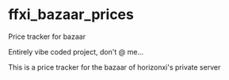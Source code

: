 # ffxi_bazaar_prices
Price tracker for bazaar

Entirely vibe coded project, don't @ me...

This is a price tracker for the bazaar of horizonxi's private server

